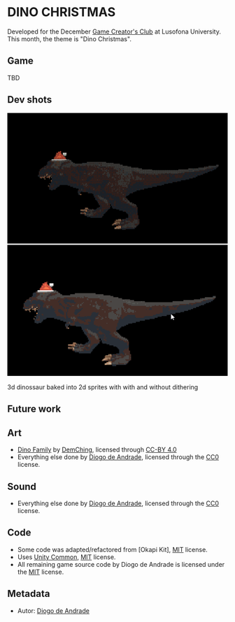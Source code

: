 # DINO CHRISTMAS

Developed for the December [Game Creator's Club] at Lusofona University.
This month, the theme is "Dino Christmas". 

## Game

TBD

## Dev shots

![Dev Shot 1](Screenshots/dinosanta.gif)
![Dev Shot 2](Screenshots/dinosanta_nodither.gif)

3d dinossaur baked into 2d sprites with with and without dithering

## Future work

## Art

- [Dino Family](https://demching.itch.io/dino-family) by [DemChing](https://demching.itch.io/), licensed through [CC-BY 4.0]
- Everything else done by [Diogo de Andrade], licensed through the [CC0] license.

## Sound

- Everything else done by [Diogo de Andrade], licensed through the [CC0] license.

## Code

- Some code was adapted/refactored from [Okapi Kit], [MIT] license.
- Uses [Unity Common], [MIT] license.
- All remaining game source code by Diogo de Andrade is licensed under the [MIT] license.

## Metadata

- Autor: [Diogo de Andrade]

[Diogo de Andrade]:https://github.com/DiogoDeAndrade
[CC0]:https://creativecommons.org/publicdomain/zero/1.0/
[CC-BY 3.0]:https://creativecommons.org/licenses/by/3.0/
[CC-BY-NC 3.0]:https://creativecommons.org/licenses/by-nc/3.0/
[CC-BY-SA 4.0]:http://creativecommons.org/licenses/by-sa/4.0/
[CC-BY 4.0]:https://creativecommons.org/licenses/by/4.0/
[OkapiKit]:https://github.com/VideojogosLusofona/OkapiKit
[Unity Common]:https://github.com/DiogoDeAndrade/UnityCommon
[Game Creator's Club]:https://game-creators-club.itch.io/
[Fab End User License]:https://www.fab.com/eula
[MIT]:LICENSE
